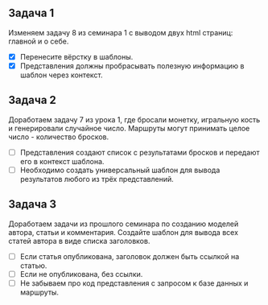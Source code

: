 ## Задача 1

Изменяем задачу 8 из семинара 1 с выводом двух html страниц:
главной и о себе.

- [x] Перенесите вёрстку в шаблоны.
- [x] Представления должны пробрасывать полезную информацию в
шаблон через контекст.

## Задача 2

Доработаем задачу 7 из урока 1, где бросали монетку,
игральную кость и генерировали случайное число.
Маршруты могут принимать целое число - количество
бросков.
- [ ] Представления создают список с результатами бросков и
передают его в контекст шаблона.
- [ ] Необходимо создать универсальный шаблон для вывода
результатов любого из трёх представлений.

## Задача 3

Доработаем задачи из прошлого семинара по созданию моделей 
автора, статьи и комментария. Создайте шаблон для вывода 
всех статей автора в виде списка заголовков. 
- [ ] Если статья опубликована, заголовок должен быть ссылкой 
на статью. 
- [ ] Если не опубликована, без ссылки. 
- [ ] Не забываем про код представления с запросом 
к базе данных и маршруты.